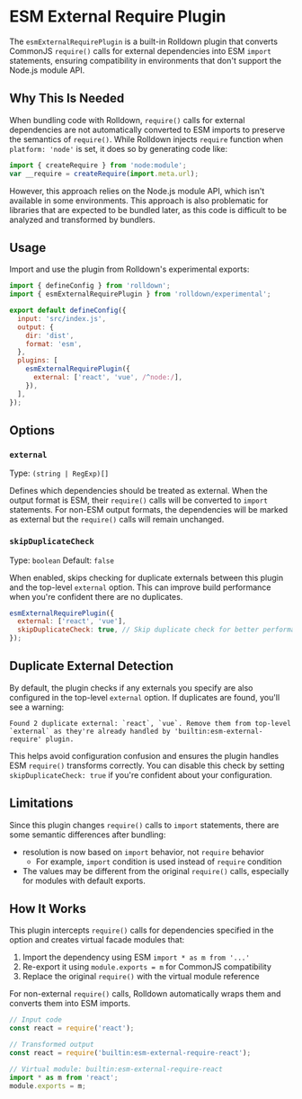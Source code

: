 # ESM External Require Plugin

The `esmExternalRequirePlugin` is a built-in Rolldown plugin that converts CommonJS `require()` calls for external dependencies into ESM `import` statements, ensuring compatibility in environments that don't support the Node.js module API.

## Why This Is Needed

When bundling code with Rolldown, `require()` calls for external dependencies are not automatically converted to ESM imports to preserve the semantics of `require()`. While Rolldown injects `require` function when `platform: 'node'` is set, it does so by generating code like:

```js
import { createRequire } from 'node:module';
var __require = createRequire(import.meta.url);
```

However, this approach relies on the Node.js module API, which isn't available in some environments. This approach is also problematic for libraries that are expected to be bundled later, as this code is difficult to be analyzed and transformed by bundlers.

## Usage

Import and use the plugin from Rolldown's experimental exports:

```js
import { defineConfig } from 'rolldown';
import { esmExternalRequirePlugin } from 'rolldown/experimental';

export default defineConfig({
  input: 'src/index.js',
  output: {
    dir: 'dist',
    format: 'esm',
  },
  plugins: [
    esmExternalRequirePlugin({
      external: ['react', 'vue', /^node:/],
    }),
  ],
});
```

## Options

### `external`

Type: `(string | RegExp)[]`

Defines which dependencies should be treated as external. When the output format is ESM, their `require()` calls will be converted to `import` statements. For non-ESM output formats, the dependencies will be marked as external but the `require()` calls will remain unchanged.

### `skipDuplicateCheck`

Type: `boolean`
Default: `false`

When enabled, skips checking for duplicate externals between this plugin and the top-level `external` option. This can improve build performance when you're confident there are no duplicates.

```javascript
esmExternalRequirePlugin({
  external: ['react', 'vue'],
  skipDuplicateCheck: true, // Skip duplicate check for better performance
});
```

## Duplicate External Detection

By default, the plugin checks if any externals you specify are also configured in the top-level `external` option. If duplicates are found, you'll see a warning:

```
Found 2 duplicate external: `react`, `vue`. Remove them from top-level `external` as they're already handled by 'builtin:esm-external-require' plugin.
```

This helps avoid configuration confusion and ensures the plugin handles ESM `require()` transforms correctly. You can disable this check by setting `skipDuplicateCheck: true` if you're confident about your configuration.

## Limitations

Since this plugin changes `require()` calls to `import` statements, there are some semantic differences after bundling:

- resolution is now based on `import` behavior, not `require` behavior
  - For example, `import` condition is used instead of `require` condition
- The values may be different from the original `require()` calls, especially for modules with default exports.

## How It Works

This plugin intercepts `require()` calls for dependencies specified in the option and creates virtual facade modules that:

1. Import the dependency using ESM `import * as m from '...'`
2. Re-export it using `module.exports = m` for CommonJS compatibility
3. Replace the original `require()` with the virtual module reference

For non-external `require()` calls, Rolldown automatically wraps them and converts them into ESM imports.

```js
// Input code
const react = require('react');

// Transformed output
const react = require('builtin:esm-external-require-react');

// Virtual module: builtin:esm-external-require-react
import * as m from 'react';
module.exports = m;
```
